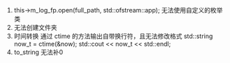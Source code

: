<!--
 * @author: yuyuyuj1e 807152541@qq.com
 * @github: https://github.com/yuyuyuj1e
 * @csdn: https://blog.csdn.net/yuyuyuj1e
 * @date: 2022-12-02 11:46:58
 * @last_edit_time: 2022-12-03 11:28:49
 * @file_path: /Multi-Client-Communication-System-Based-on-Thread-Pool/Log/Log.md
 * @description: 头部注释配置模板
-->
1. this->m_log_fp.open(full_path, std::ofstream::app);  无法使用自定义的枚举类
2. 无法创建文件夹
3. 时间转换 通过 ctime 的方法输出自带换行符，且无法修改格式  std::string now_t = ctime(&now); std::cout << now_t << std::endl;
4. to_string 无法补0